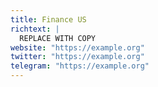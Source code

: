 ```yaml
---
title: Finance US
richtext: |
  REPLACE WITH COPY
website: "https://example.org"
twitter: "https://example.org"
telegram: "https://example.org"
---
```

